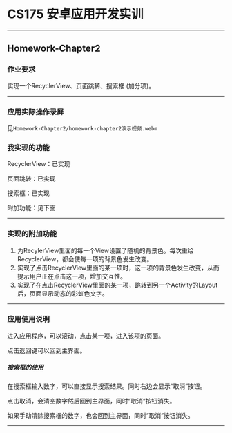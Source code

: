 # CS175 安卓应用开发实训

***

## Homework-Chapter2

### 作业要求

实现一个RecyclerView、页面跳转、搜索框 (加分项)。

***

### 应用实际操作录屏

见`Homework-Chapter2/homework-chapter2演示视频.webm`

### 我实现的功能

RecyclerView：已实现

页面跳转：已实现

搜索框：已实现

附加功能：见下面

***

### 实现的附加功能

1. 为RecylerView里面的每一个View设置了随机的背景色。每次重绘RecyclerView，都会使每一项的背景色发生改变。
2. 实现了点击RecyclerView里面的某一项时，这一项的背景色发生改变，从而提示用户正在点击这一项，增加交互性。
3. 实现了在点击RecyclerView里面的某一项，跳转到另一个Activity的Layout后，页面显示动态的彩虹色文字。

***

### 应用使用说明

进入应用程序，可以滚动，点击某一项，进入该项的页面。

点击返回键可以回到主界面。

##### 搜索框的使用

在搜索框输入数字，可以直接显示搜索结果。同时右边会显示“取消”按钮。

点击取消，会清空数字然后回到主界面，同时“取消”按钮消失。

如果手动清除搜索框的数字，也会回到主界面，同时“取消”按钮消失。

***

